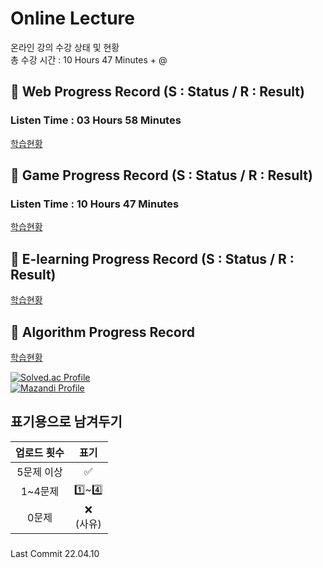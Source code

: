 # Online Lecture
 온라인 강의 수강 상태 및 현황    
 총 수강 시간 : 10 Hours 47 Minutes + @
 
## 📍 Web Progress Record (S : Status / R : Result) 
###   Listen Time : 03 Hours 58 Minutes

[학습현황](https://github.com/rylahs/Lecture/blob/main/Web/Web.md)

## 📍 Game Progress Record (S : Status / R : Result)
### Listen Time : 10 Hours 47 Minutes

[학습현황](https://github.com/rylahs/Lecture/blob/main/C%2CGame/C%2CGame.md)

## 📍 E-learning Progress Record (S : Status / R : Result)

[학습현황](https://github.com/rylahs/Lecture/blob/main/Etc/Etc.md)    


## 📍 Algorithm Progress Record
  
[학습현황](https://github.com/rylahs/Lecture/blob/main/BaaaaaaaaaaaaaaaaaaaaarkingDog/Algorithm.md)    

[![Solved.ac Profile](http://mazassumnida.wtf/api/generate_badge?boj=rylahs)](https://solved.ac/rylahs)    
[![Mazandi Profile](http://mazandi.herokuapp.com/api?handle=rylahs&theme=dark)](https://solved.ac/rylahs)    



## 표기용으로 남겨두기
| 업로드 횟수 | 표기 |
| :---: | :---: |
| 5문제 이상 | ✅ |
| 1~4문제 | 1️⃣~4️⃣ |
| 0문제 | ❌ <br/>(사유) |

###
Last Commit 22.04.10
